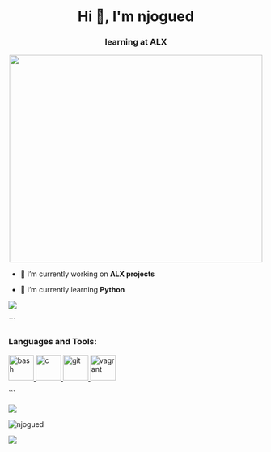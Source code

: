  <h1 align="center">Hi 👋, I'm njogued</h1>
<h3 align="center">learning at ALX</h3>
<div id="header" align="center">
<img src="https://media.giphy.com/media/MeJgB3yMMwIaHmKD4z/giphy.gif" width="500" height="410"/>
</div>

- 🔭 I’m currently working on **ALX projects**

- 🌱 I’m currently learning **Python**
<p>
  <img src="https://img.shields.io/github/last-commit/bdbaraban/bdbaraban?color=blue&label=last%20updated&style=flat" />
</p>
</p>
```
<h3 align="left">Languages and Tools:</h3>
<p align="left"> <a href="https://www.gnu.org/software/bash/" target="_blank" rel="noreferrer"> <img src="https://www.vectorlogo.zone/logos/gnu_bash/gnu_bash-icon.svg" alt="bash" width="50" height="50"/> </a> <a href="https://www.cprogramming.com/" target="_blank" rel="noreferrer"> <img src="https://raw.githubusercontent.com/devicons/devicon/master/icons/c/c-original.svg" alt="c" width="50" height="50"/> </a> <a href="https://git-scm.com/" target="_blank" rel="noreferrer"> <img src="https://www.vectorlogo.zone/logos/git-scm/git-scm-icon.svg" alt="git" width="50" height="50"/> </a> <a href="https://www.vagrantup.com/" target="_blank" rel="noreferrer"> <img src="https://www.vectorlogo.zone/logos/vagrantup/vagrantup-icon.svg" alt="vagrant" width="50" height="50"/> </a> </p>
```

![](https://github-profile-summary-cards.vercel.app/api/cards/productive-time?username=njogued&theme=github_dark)

<p><img align="center" src="https://github-readme-streak-stats.herokuapp.com/?user=njogued&theme=github_dark" alt="njogued" /></p>

![](https://github-profile-summary-cards.vercel.app/api/cards/profile-details?username=njogued&theme=github_dark)
